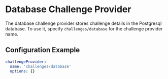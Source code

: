 # Database Challenge Provider

The database challenge provider stores challenge details in the Postgresql database. To use it, specify `challenges/database` for the challenge provider name.

## Configuration Example

```yaml
challengeProvider:
  name: 'challenges/database'
  options: {}
```
